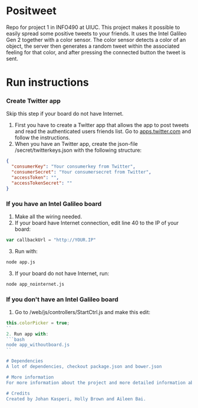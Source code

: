 # Positweet
Repo for project 1 in INFO490 at UIUC. This project makes it possible to easily spread some positive tweets to your friends. It uses the Intel Galileo Gen 2 together with a color sensor. The color sensor detects a color of an object, the server then generates a random tweet within the associated feeling for that color, and after pressing the connected button the tweet is sent.

# Run instructions
### Create Twitter app
Skip this step if your board do not have Internet.

1. First you have to create a Twitter app that allows the app to post tweets and read the authenticated users friends list. Go to [apps.twitter.com](apps.twitter.com) and follow the instructions.
2. When you have an Twitter app, create the json-file /secret/twitterkeys.json with the following structure:
```json
{
  "consumerKey": "Your consumerkey from Twitter",
  "consumerSecret": "Your consumersecret from Twitter",
  "accessToken": "",
  "accessTokenSecret": ""
}
```

### If you have an Intel Galileo board
1. Make all the wiring needed.
2. If your board have Internet connection, edit line 40 to the IP of your board:
```javascript
var callbackUrl = "http://YOUR.IP"
```
3. Run with:
```bash
node app.js
```
3. If your board do not have Internet, run:
```bash
node app_nointernet.js
```
### If you don't have an Intel Galileo board
1. Go to /web/js/controllers/StartCtrl.js and make this edit:
```javascript
this.colorPicker = true;
``
2. Run app with:
```bash
node app_withoutboard.js
``

# Dependencies
A lot of dependencies, checkout package.json and bower.json

# More information
For more information about the project and more detailed information about wiring and stuff, checkout[positweet.kspri.se](positweet.kspri.se)

# Credits
Created by Johan Kasperi, Holly Brown and Aileen Bai.